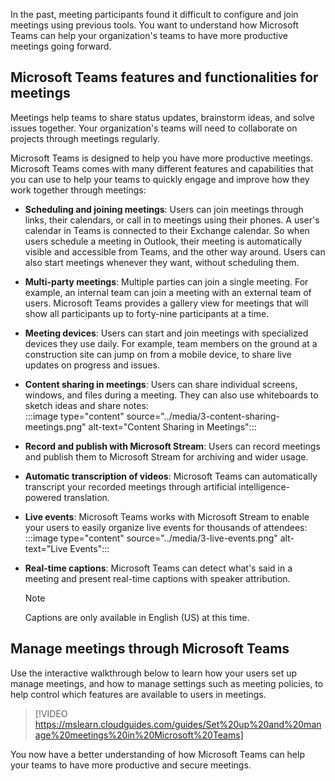 In the past, meeting participants found it difficult to configure and join meetings using previous tools. You want to understand how Microsoft Teams can help your organization's teams to have more productive meetings going forward.

## Microsoft Teams features and functionalities for meetings

Meetings help teams to share status updates, brainstorm ideas, and solve issues together. Your organization's teams will need to collaborate on projects through meetings regularly.

Microsoft Teams is designed to help you have more productive meetings. Microsoft Teams comes with many different features and capabilities that you can use to help your teams to quickly engage and improve how they work together through meetings:

- **Scheduling and joining meetings**: Users can join meetings through links, their calendars, or call in to meetings using their phones. A user's calendar in Teams is connected to their Exchange calendar. So when users schedule a meeting in Outlook, their meeting is automatically visible and accessible from Teams, and the other way around. Users can also start meetings whenever they want, without scheduling them.
- **Multi-party meetings**: Multiple parties can join a single meeting. For example, an internal team can join a meeting with an external team of users. Microsoft Teams provides a gallery view for meetings that will show all participants up to forty-nine participants at a time.
- **Meeting devices**: Users can start and join meetings with specialized devices they use daily. For example, team members on the ground at a construction site can jump on from a mobile device, to share live updates on progress and issues.
- **Content sharing in meetings**: Users can share individual screens, windows, and files during a meeting. They can also use whiteboards to sketch ideas and share notes:<br />:::image type="content" source="../media/3-content-sharing-meetings.png" alt-text="Content Sharing in Meetings":::

- **Record and publish with Microsoft Stream**: Users can record meetings and publish them to Microsoft Stream for archiving and wider usage.
- **Automatic transcription of videos**: Microsoft Teams can automatically transcript your recorded meetings through artificial intelligence-powered translation.
- **Live events**: Microsoft Teams works with Microsoft Stream to enable your users to easily organize live events for thousands of attendees:<br />:::image type="content" source="../media/3-live-events.png" alt-text="Live Events":::
- **Real-time captions**: Microsoft Teams can detect what's said in a meeting and present real-time captions with speaker attribution.
    > [!NOTE]
    > Captions are only available in English (US) at this time.

## Manage meetings through Microsoft Teams

Use the interactive walkthrough below to learn how your users set up manage meetings, and how to manage settings such as meeting policies, to help control which features are available to users in meetings.

> [!VIDEO https://mslearn.cloudguides.com/guides/Set%20up%20and%20manage%20meetings%20in%20Microsoft%20Teams]

You now have a better understanding of how Microsoft Teams can help your teams to have more productive and secure meetings.
